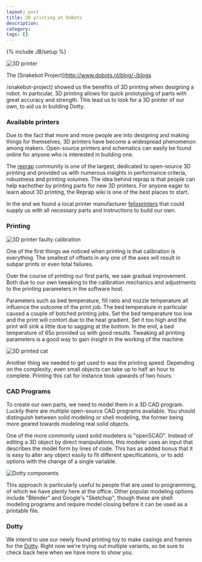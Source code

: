 ```yaml
---
layout: post
title: 3D printing at DoBots
description: 
category: 
tags: []
---
```

{% include JB/setup %}

![3D printer](\[$dl-reference=/groups/10157/portlets/20/file-entries/39177/1.0.xml$\])

The [Snakebot Project](http://www.dobots.nl/blog/-/blogs

/snakebot-project) showed us the benefits of 3D printing when designing a
robot. In particular, 3D printing allows for quick prototyping of parts with
great accuracy and strength. This lead us to look for a 3D printer of our own,
to aid us in building Dotty.

###  **Available printers**

Due to the fact that more and more people are into designing and making things
for themselves, 3D printers have become a widespread phenomenon among makers.
Open-source printers and schematics can easily be found online for anyone who
is interested in building one.

The [reprap](http://www.reprap.org) community is one of the largest, dedicated
to open-source 3D printing and provided us with numerous insights in
performance criteria, robustness and printing volumes. The idea behind reprap
is that people can help eachother by printing parts for new 3D printers. For
anyone eager to learn about 3D printing, the Reprap wiki is one of the best
places to start.

In the end we found a local printer manufacturer
[felixprinters](http://www.felixprinters.com) that could supply us with all
necessary parts and instructions to build our own.

###  **Printing**

![3D printer faulty calibration](\[$dl-reference=/groups/10157/portlets/20/file-entries/39225/1.0.xml$\])

One of the first things we noticed when printing is that calibration is
everything. The smallest of offsets in any one of the axes will result in
subpar prints or even total failures.

Over the course of printing our first parts, we saw gradual improvement. Both
due to our own tweaking to the calibration mechanics and adjustments to the
printing parameters in the software host.

Parameters such as bed temperature, fill ratio and nozzle temperature all
influence the outcome of the print job. The bed temperature in particular
caused a couple of botched printing jobs. Set the bed temperature too low and
the print will contort due to the heat gradient. Set it too high and the print
will sink a little due to sagging at the bottom. In the end, a bed temperature
of 65o provided us with good results. Tweaking all printing parameters is a
good way to gain insight in the working of the machine.

![3D printed cat](\[$dl-reference=/groups/10157/portlets/20/file-entries/39165/1.0.xml$\])

Another thing we needed to get used to was the printing speed. Depending on
the complexity, even small objects can take up to half an hour to complete.
Printing this cat for instance took upwards of two hours.

###  **CAD Programs**

To create our own parts, we need to model them in a 3D CAD program. Luckily
there are multiple open-source CAD programs available. You should distinguish
between solid modeling or shell modeling, the former being more geared towards
modeling real solid objects.

One of the more commonly used solid modelers is "openSCAD". Instead of editing
a 3D object by direct manipulations, this modeler uses an input that describes
the model form by lines of code. This has as added bonus that it is easy to
alter any object easily to fit different specifications, or to add options
with the change of a single variable.

![Dotty components](\[$dl-reference=/groups/10157/portlets/20/file-entries/39245/1.0.xml$\])

This approach is particularly useful to people that are used to programming,
of which we have plenty here at the office. Other popular modeling options
include "Blender" and Google's "Sketchup", though these are shell modeling
programs and require model closing before it can be used as a printable file.

###  **Dotty**

We intend to use our newly found printing toy to make casings and frames for
the [Dotty](/dotty). Right now we're trying out multiple variants, so be sure
to check back here when we have more to show you.


